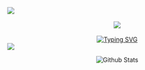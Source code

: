 <img src="https://user-images.githubusercontent.com/73097560/115834477-dbab4500-a447-11eb-908a-139a6edaec5c.gif">
<br>
<br>

<div align=center><img  src="https://thumb.tildacdn.com/tild3332-3839-4061-b663-363464303432/-/resize/214x/-/format/webp/noroot.png">

<br>
<br>
 <a href="https://git.io/typing-svg"><img src="https://readme-typing-svg.demolab.com?font=Fira+Code&weight=200&size=19&pause=1000&color=F78136&center=true&random=false&width=427&lines=The+biggest+flipper+zero+wallpapers+repo;Made+by+the+community" alt="Typing SVG" /></a> </div>

<img src="https://user-images.githubusercontent.com/73097560/115834477-dbab4500-a447-11eb-908a-139a6edaec5c.gif">

<p align="center">
        <img src="https://raw.githubusercontent.com/bornmay/bornmay/Update/svg/Bottom.svg" alt="Github Stats" />
</p>


